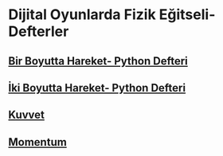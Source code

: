 # Dijital Oyunlarda Fizik Eğitseli- Defterler

## [Bir Boyutta Hareket- Python Defteri](https://github.com/NeziheSozen/nezihesozen.github.io/blob/master/mydoc/1BoyutluHareket.ipynb)

## [İki Boyutta Hareket- Python Defteri]()

## [Kuvvet]()

## [Momentum]()
